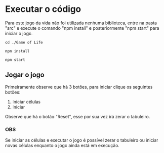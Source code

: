 # Executar o código

Para este jogo da vida não foi utilizada nenhuma biblioteca,
entre na pasta "src" e execute o comando "npm install" e posteriormente
"npm start" para iniciar o jogo.

```JS
cd ./Game of Life

npm install

npm start
```

## Jogar o jogo

Primeiramente observe que há 3 botões, para iniciar clique os seguintes botões:

1. Iniciar células
1. Iniciar

Observe que há o botão "Reset", esse por sua vez irá zerar o tabuleiro.

### OBS

Se iniciar as células e executar o jogo é possível zerar o tabuleiro ou iniciar novas
células enquanto o jogo ainda está em execução.
